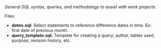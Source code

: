 _General SQL syntax, queries, and methodology to assist with work projects._

Files:
* **dates.sql:** Select statements to reference difference dates in time. Ex: first date of previous month.
* **query_template.sql:** Template for creating a query; author, tables used, purpose, revision history, etc.
